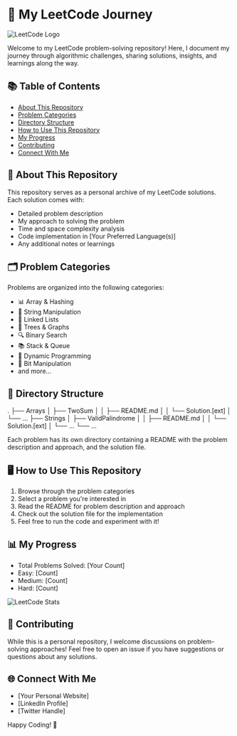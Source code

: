 # 🚀 My LeetCode Journey

![LeetCode Logo](https://assets.leetcode.com/static_assets/public/webpack_bundles/images/logo-dark.e99485d9b.svg)

Welcome to my LeetCode problem-solving repository! Here, I document my journey through algorithmic challenges, sharing solutions, insights, and learnings along the way.

## 📚 Table of Contents

- [About This Repository](#-about-this-repository)
- [Problem Categories](#-problem-categories)
- [Directory Structure](#-directory-structure)
- [How to Use This Repository](#-how-to-use-this-repository)
- [My Progress](#-my-progress)
- [Contributing](#-contributing)
- [Connect With Me](#-connect-with-me)

## 🎯 About This Repository

This repository serves as a personal archive of my LeetCode solutions. Each solution comes with:

- Detailed problem description
- My approach to solving the problem
- Time and space complexity analysis
- Code implementation in [Your Preferred Language(s)]
- Any additional notes or learnings

## 🗂 Problem Categories

Problems are organized into the following categories:

- 📊 Array & Hashing
- 📜 String Manipulation
- 🔗 Linked Lists
- 🌳 Trees & Graphs
- 🔍 Binary Search
- 📚 Stack & Queue
- 🧮 Dynamic Programming
- 🧠 Bit Manipulation
- and more...

## 📁 Directory Structure
.
├── Arrays
│ ├── TwoSum
│ │ ├── README.md
│ │ └── Solution.[ext]
│ └── ...
├── Strings
│ ├── ValidPalindrome
│ │ ├── README.md
│ │ └── Solution.[ext]
│ └── ...
└── ...


Each problem has its own directory containing a README with the problem description and approach, and the solution file.

## 🖥 How to Use This Repository

1. Browse through the problem categories
2. Select a problem you're interested in
3. Read the README for problem description and approach
4. Check out the solution file for the implementation
5. Feel free to run the code and experiment with it!

## 📊 My Progress

- Total Problems Solved: [Your Count]
- Easy: [Count]
- Medium: [Count]
- Hard: [Count]

![LeetCode Stats](https://leetcode-stats-six.vercel.app/api?username=YourLeetCodeUsername&theme=dark)

## 🤝 Contributing

While this is a personal repository, I welcome discussions on problem-solving approaches! Feel free to open an issue if you have suggestions or questions about any solutions.

## 🌐 Connect With Me

- [Your Personal Website]
- [LinkedIn Profile]
- [Twitter Handle]

Happy Coding! 🎉
